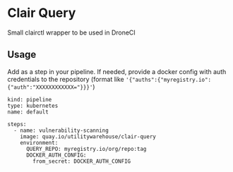 # Clair Query
Small clairctl wrapper to be used in DroneCI

## Usage
Add as a step in your pipeline. If needed, provide a docker config with auth
credentials to the repository (format like `'{"auths":{"myregistry.io":{"auth":"XXXXXXXXXXXX="}}}'`)

```
kind: pipeline
type: kubernetes
name: default

steps:
  - name: vulnerability-scanning
    image: quay.io/utilitywarehouse/clair-query
    environment:
      QUERY_REPO: myregistry.io/org/repo:tag
      DOCKER_AUTH_CONFIG:
        from_secret: DOCKER_AUTH_CONFIG
```

